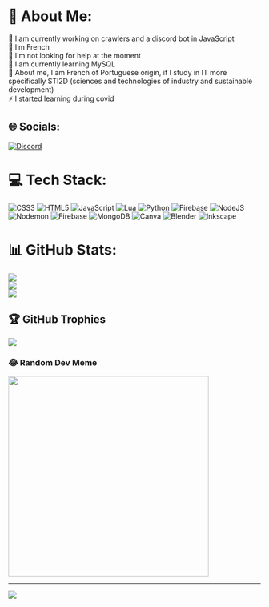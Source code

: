 # 💫 About Me:
🔭 I am currently working on crawlers and a discord bot in JavaScript<br>👯 I’m French<br>🤝 I'm not looking for help at the moment<br>🌱 I am currently learning MySQL<br>💬 About me, I am French of Portuguese origin, if I study in IT more specifically STI2D (sciences and technologies of industry and sustainable development)<br>⚡ I started learning during covid


## 🌐 Socials:
[![Discord](https://img.shields.io/badge/Discord-%237289DA.svg?logo=discord&logoColor=white)](https://discord.gg/crepes_sauvages) 

# 💻 Tech Stack:
![CSS3](https://img.shields.io/badge/css3-%231572B6.svg?style=flat&logo=css3&logoColor=white) ![HTML5](https://img.shields.io/badge/html5-%23E34F26.svg?style=flat&logo=html5&logoColor=white) ![JavaScript](https://img.shields.io/badge/javascript-%23323330.svg?style=flat&logo=javascript&logoColor=%23F7DF1E) ![Lua](https://img.shields.io/badge/lua-%232C2D72.svg?style=flat&logo=lua&logoColor=white) ![Python](https://img.shields.io/badge/python-3670A0?style=flat&logo=python&logoColor=ffdd54) ![Firebase](https://img.shields.io/badge/firebase-%23039BE5.svg?style=flat&logo=firebase) ![NodeJS](https://img.shields.io/badge/node.js-6DA55F?style=flat&logo=node.js&logoColor=white) ![Nodemon](https://img.shields.io/badge/NODEMON-%23323330.svg?style=flat&logo=nodemon&logoColor=%BBDEAD) ![Firebase](https://img.shields.io/badge/firebase-a08021?style=flat&logo=firebase&logoColor=ffcd34) ![MongoDB](https://img.shields.io/badge/MongoDB-%234ea94b.svg?style=flat&logo=mongodb&logoColor=white) ![Canva](https://img.shields.io/badge/Canva-%2300C4CC.svg?style=flat&logo=Canva&logoColor=white) ![Blender](https://img.shields.io/badge/blender-%23F5792A.svg?style=flat&logo=blender&logoColor=white) ![Inkscape](https://img.shields.io/badge/Inkscape-e0e0e0?style=flat&logo=inkscape&logoColor=080A13)
# 📊 GitHub Stats:
![](https://github-readme-stats.vercel.app/api?username=CrepesSauvages&theme=dark&hide_border=false&include_all_commits=true&count_private=true)<br/>
![](https://github-readme-streak-stats.herokuapp.com/?user=CrepesSauvages&theme=dark&hide_border=false)<br/>
![](https://github-readme-stats.vercel.app/api/top-langs/?username=CrepesSauvages&theme=dark&hide_border=false&include_all_commits=true&count_private=true&layout=compact)

## 🏆 GitHub Trophies
![](https://github-profile-trophy.vercel.app/?username=CrepesSauvages&theme=radical&no-frame=false&no-bg=true&margin-w=4)

### 😂 Random Dev Meme
<img src='https://memer-new.vercel.app/' style="height: 400px;"/>

---
[![](https://visitcount.itsvg.in/api?id=CrepesSauvages&icon=10&color=13)](https://visitcount.itsvg.in)

<!-- Proudly created with GPRM ( https://gprm.itsvg.in ) -->
